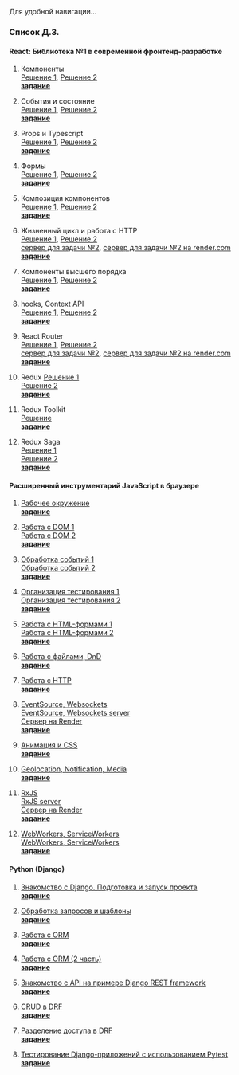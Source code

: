 Для удобной навигации...


### Список Д.З.

#### React: Библиотека №1 в современной фронтенд-разработке #

1. Компоненты  
   [Решение 1](https://github.com/yung78/ra-hw1.1), [ Решение 2](https://github.com/yung78/ra-hw1.2)  
   [__задание__](https://github.com/netology-code/ra16-homeworks/tree/ra-51/components)

2. События и состояние  
   [Решение 1](https://github.com/yung78/ra-hw2.1.git), [ Решение 2](https://github.com/yung78/ra-hw2.2.git)  
   [__задание__](https://github.com/netology-code/ra16-homeworks/tree/ra-51/events-state)

3. Props и Typescript   
   [Решение 1](https://github.com/yung78/ra-hw3.1.git), [ Решение 2](https://github.com/yung78/ra-hw3.1.git)  
   [__задание__](https://github.com/netology-code/ra16-homeworks/tree/ra-51/props)

4. Формы  
   [Решение 1](https://github.com/yung78/ra-hw4.1), [ Решение 2](https://github.com/yung78/ra-hw4.2)  
   [__задание__](https://github.com/netology-code/ra16-homeworks/tree/ra-51/forms)

5. Композиция компонентов  
   [Решение 1](https://github.com/yung78/ra-hw5.1), [ Решение 2](https://github.com/yung78/ra-hw5.2)  
   [__задание__](https://github.com/netology-code/ra16-homeworks/tree/ra-51/composition)  

6. Жизненный цикл и работа с HTTP  
   [Решение 1](https://github.com/yung78/ra-hw6.1), [ Решение 2](https://github.com/yung78/ra-hw6.2)  
   [сервер для задачи №2](https://github.com/yung78/ra-hw6.2_server), [сервер для задачи №2 на render.com](https://ra-hw6-2-server.onrender.com)  
   [__задание__](https://github.com/netology-code/ra16-homeworks/tree/ra-51/lifecycle-http)  

7. Компоненты высшего порядка  
   [Решение 1](https://github.com/yung78/ra-hw7.1), [ Решение 2](https://github.com/yung78/ra-hw7.2)  
   [__задание__](https://github.com/netology-code/ra16-homeworks/tree/ra-51/hoc)  

8. hooks, Context API  
   [Решение 1](https://github.com/yung78/ra-hw8.1), [ Решение 2](https://github.com/yung78/ra-hw8.2)  
   [__задание__](https://github.com/netology-code/ra16-homeworks/tree/ra-51/hooks-context)

9. React Router  
   [Решение 1](https://github.com/yung78/ra-hw9.1), [ Решение 2](https://github.com/yung78/ra-hw9.2)  
   [сервер для задачи №2](https://github.com/yung78/ra-hw9.2_server), [сервер для задачи №2 на render.com](https://ra-hw9-2-server.onrender.com)  
   [__задание__](https://github.com/netology-code/ra16-homeworks/tree/ra-51/router)

10. Redux
    [Решение 1](https://github.com/yung78/ra-hw10.1)  
    [Решение 2](https://github.com/yung78/ra-hw10.2)  
    [__задание__](https://github.com/netology-code/ra16-homeworks/tree/ra-51/redux)

12. Redux Toolkit  
    [Решение](https://github.com/yung78/ra-hw11)    
    [__задание__](https://github.com/netology-code/ra16-homeworks/tree/ra-51/toolkit)

13. Redux Saga  
    [Решение 1]()  
    [Решение 2]()  
    [__задание__](https://github.com/netology-code/ra16-homeworks/tree/ra-51/saga)  



#### Расширенный инструментарий JavaScript в браузере #

1. [Рабочее окружение](https://github.com/yung78/ahj-hw1)  
   [__задание__](https://github.com/netology-code/ahj-homeworks/tree/video/env)

2. [Работа с DOM 1](https://github.com/yung78/ahj-hw2)  
   [Работа с DOM 2](https://github.com/yung78/ahj-hw2.1)  
   [__задание__](https://github.com/netology-code/ahj-homeworks/tree/video/dom)

3. [Обработка событий 1](https://github.com/yung78/ahj-hw3.1)  
   [Обработка событий 2](https://github.com/yung78/ahj-hw3.2)  
   [__задание__](https://github.com/netology-code/ahj-homeworks/tree/video/events)

4. [Организация тестирования 1](https://github.com/yung78/ahj-hw4.1)  
   [Организация тестирования 2](https://github.com/yung78/ahj-hw4.2)  
   [__задание__](https://github.com/netology-code/ahj-homeworks/tree/video/testing)

5. [Работа с HTML-формами 1](https://github.com/yung78/ahj-hw5.1)  
   [Работа с HTML-формами 2](https://github.com/yung78/ahj-hw5.2)  
   [__задание__](https://github.com/netology-code/ahj-homeworks/tree/video/forms)

6. [Работа с файлами, DnD](#)  
   [__задание__](https://github.com/netology-code/ahj-homeworks/tree/video/dnd)

7. [Работа с HTTP](https://github.com/yung78/ahj-hw7.1)  
   [__задание__](https://github.com/netology-code/ahj-homeworks/blob/video/http/README.md)

8. [EventSource, Websockets](https://github.com/yung78/ahj-hw8.1.git)  
   [EventSource, Websockets server](https://github.com/yung78/ahj-hw8.1-server.git)  
   [Сервер на Render](https://my-first-project-00ua.onrender.com)  
   [__задание__](https://github.com/netology-code/ahj-homeworks/tree/video/sse-ws)

9. [Анимация и CSS](https://github.com/yung78/ahj-hw9.1.git)  
   [__задание__](https://github.com/netology-code/ahj-homeworks/tree/video/anim)

10. [Geolocation, Notification, Media](https://github.com/yung78/ahj-hw10.1)  
    [__задание__](https://github.com/netology-code/ahj-homeworks/tree/video/media)

11. [RxJS](https://github.com/yung78/ahj-hw11.1)  
    [RxJS server](https://github.com/yung78/ahj-hw11.1_server)  
    [Сервер на Render](https://my-second-project-iuq6.onrender.com)  
    [__задание__](https://github.com/netology-code/ahj-homeworks/tree/video/rxjs)

12. [WebWorkers, ServiceWorkers](#)  
    [WebWorkers, ServiceWorkers](#)  
    [__задание__](https://github.com/netology-code/ahj-homeworks/tree/video/workers)


#### Python (Django) #

1. [Знакомство с Django. Подготовка и запуск проекта](https://github.com/yung78/Hw1_django)  
   [__задание__](https://github.com/netology-code/dj-homeworks/tree/video/1.1-first-project)
   
2. [Обработка запросов и шаблоны](https://github.com/yung78/Hw2_django.git)  
   [__задание__](https://github.com/netology-code/dj-homeworks/tree/video/1.2-requests-templates)

3. [Работа с ORM](https://github.com/yung78/Hw3_django.git)  
   [__задание__](https://github.com/netology-code/dj-homeworks/tree/video/2.1-databases)

4. [Работа с ORM (2 часть)](https://github.com/yung78/Hw4_django.git)  
   [__задание__](https://github.com/netology-code/dj-homeworks/tree/video/2.2-databases-2)

5. [Знакомство с API на примере Django REST framework](https://github.com/yung78/Hw5_django.git)  
   [__задание__](https://github.com/netology-code/dj-homeworks/tree/video/3.1-drf-intro)

6. [CRUD в DRF](https://github.com/yung78/Hw6_django.git)  
   [__задание__](https://github.com/netology-code/dj-homeworks/tree/video/3.2-crud)

7. [Разделение доступа в DRF](https://github.com/yung78/Hw7_django.git)  
   [__задание__](https://github.com/netology-code/dj-homeworks/tree/video/3.3-permissions)

8. [Тестирование Django-приложений с использованием Pytest](https://github.com/yung78/Hw8_django.git)  
   [__задание__](https://github.com/netology-code/dj-homeworks/tree/video/3.4-django-testing)




